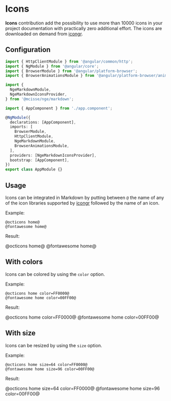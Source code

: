 # Icons

**Icons** contribution add the possibility to use more than 10000 icons in your project documentation with practically zero additional effort.
The icons are downloaded on demand from [icongr](https://icongr.am).

## Configuration

```typescript highlights="6-9 18 21"
import { HttpClientModule } from '@angular/common/http';
import { NgModule } from '@angular/core';
import { BrowserModule } from '@angular/platform-browser';
import { BrowserAnimationsModule } from '@angular/platform-browser/animations';

import {
  NgeMarkdownModule,
  NgeMarkdownIconsProvider,
} from '@mcisse/nge/markdown';

import { AppComponent } from './app.component';

@NgModule({
  declarations: [AppComponent],
  imports: [
    BrowserModule,
    HttpClientModule,
    NgeMarkdownModule,
    BrowserAnimationsModule,
  ],
  providers: [NgeMarkdownIconsProvider],
  bootstrap: [AppComponent],
})
export class AppModule {}
```

## Usage

Icons can be integrated in Markdown by putting between `@` the name of any of the icon libraries
supported by [icongr](https://icongr.am) followed by the name of an icon.

Example:

```plaintext
@octicons home@
@fontawesome home@
```

Result:

@octicons home@
@fontawesome home@

## With colors

Icons can be colored by using the `color` option.

Example:

```plaintext
@octicons home color=FF0000@
@fontawesome home color=00FF00@
```

Result:

@octicons home color=FF0000@
@fontawesome home color=00FF00@

## With size

Icons can be resized by using the `size` option.

Example:

```plaintext
@octicons home size=64 color=FF0000@
@fontawesome home size=96 color=00FF00@
```

Result:

@octicons home size=64 color=FF0000@
@fontawesome home size=96 color=00FF00@
